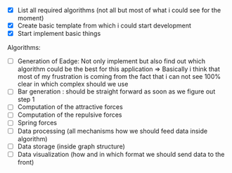 
 - [x] List all required algorithms (not all but most of what i could see for the moment)
 - [x] Create basic template from which i could start development
 - [x] Start implement basic things

Algorithms:
- [ ] Generation of Eadge: Not only implement but also find out which algorithm could be the best for this application => Basically i think that most of my frustration is coming from the fact that i can not see 100% clear in which complex should we use  
- [ ] Bar generation : should be straight forward as soon as we figure out  step 1
- [ ] Computation of the attractive forces 
- [ ] Computation of the repulsive forces
- [ ] Spring forces
- [ ] Data processing (all mechanisms how we should feed data inside algorithm)
- [ ] Data storage  (inside graph structure)
- [ ] Data visualization (how and in which format we should send data to the front)